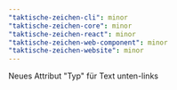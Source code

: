 ```yaml
---
"taktische-zeichen-cli": minor
"taktische-zeichen-core": minor
"taktische-zeichen-react": minor
"taktische-zeichen-web-component": minor
"taktische-zeichen-website": minor
---
```


Neues Attribut "Typ" für Text unten-links
